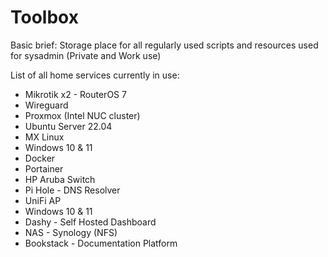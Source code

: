 # Toolbox

Basic brief: Storage place for all regularly used scripts and resources used for sysadmin (Private and Work use)

List of all home services currently in use:
- Mikrotik x2 - RouterOS 7
- Wireguard
- Proxmox (Intel NUC cluster)
- Ubuntu Server 22.04
- MX Linux
- Windows 10 & 11
- Docker
- Portainer
- HP Aruba Switch
- Pi Hole - DNS Resolver
- UniFi AP
- Windows 10 & 11
- Dashy - Self Hosted Dashboard
- NAS - Synology (NFS)
- Bookstack - Documentation Platform
